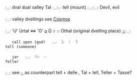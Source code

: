 𓈋 dval dual valley Tal 𓈋𓊌 tell (mount) 𓈋𓈋 Devil, evil  

𓈋 valley dvellings see [Cosmos](cosmos)  

𓈋 'U' Urtal ⇔ 'O' 𐍉 Ω ᛟ 𓊖 Othal  (original dvelling place) [𓊖](𓊖)𓈋  

```  
   call upon (god)   𓈋  𓅱  𓇋  𓀞  
tell (someone)  

   jar   𓈋  𓃛  𓏌  
Teller  
```  
𓈋 see [𓏏](𓏏) as counterpart tell + delle , Tal + tell, Teller + Tasse?  